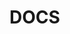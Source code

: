 <!-- BEGIN TITLE -->

# DOCS

<!-- END TITLE -->

<!-- BEGIN TOC -->

<!-- END TOC -->

<!-- BEGIN DOCS -->

<!-- END DOCS -->
